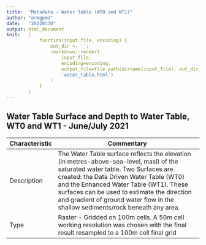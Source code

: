 ```yaml
---
title:  "Metadata - Water Table (WT0 and WT1)"
author: "ormgpmd"
date:   "20220330"
output: html_document
knit:   (
            function(input_file, encoding) {
                out_dir <- '';
                rmarkdown::render(
                    input_file,
                    encoding=encoding,
                    output_file=file.path(dirname(input_file), out_dir,
                    'water_table.html')
                )
            }
        )
---
```


## Water Table Surface and Depth to Water Table, WT0 and WT1 - June/July 2021

Characteristic | Commentary
-------------- | ----------
Description | The Water Table surface reflects the elevation (in metres-above-sea-level, masl) of the saturated water table.  Two Surfaces are created: the Data Driven Water Table (WT0) and the Enhanced Water Table (WT1).  These surfaces can be used to estimate the direction and gradient of ground water flow in the shallow sediments/rock beneath any area.
Type | Raster - Gridded on 100m cells.  A 50m cell working resolution was chosen with the final result resampled to a 100m cell final grid
                    

